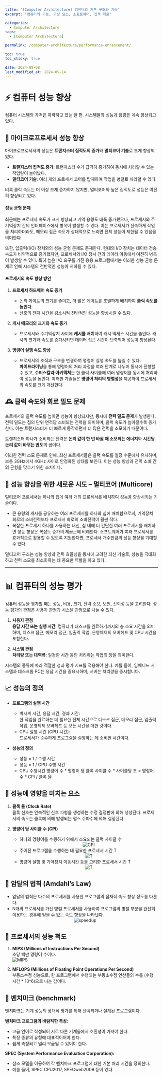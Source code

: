 ```yaml
---
title: "[Computer Architecture] 컴퓨터의 기본 구조와 기능"
excerpt: "컴퓨터의 기능, 구성 요소, 소프트웨어, 집적 회로"

categories:
  - Computer Architecture
tags:
  - [Computer Architecture]

permalink: /computer-architecture/performance-enhancement/

toc: true
toc_sticky: true

date: 2024-09-08
last_modified_at: 2024-09-14
---
```


# ⚡ 컴퓨터 성능 향상
컴퓨터 시스템의 가격은 하락하고 있는 한 편, 시스템들의 성능과 용량은 계속 향상되고 있다. 

## 🔋 마이크로프로세서 성능 향상

마이크로프로세서의 성능은 **트랜지스터 집적도의 증가**와 **멀티코어 기술**로 크게 향상되었다.
- **트랜지스터 집적도 증가**: 트랜지스터 수가 급격히 증가하여 동시에 처리할 수 있는 작업량이 늘어났다.
- **멀티코어 기술**: 여러 개의 프로세서 코어를 탑재하여 작업을 병렬로 처리할 수 있다. 

비록 클럭 속도는 더 이상 크게 증가하지 않지만, 멀티코어와 높은 집적도로 성능은 여전히 향상되고 있다.

#### 성능 균형 문제
최근에는 프로세서 속도가 크게 향상되고 기억 용량도 대폭 증가했으나, 프로세서와 주기억장치 간의 인터페이스에서 병목이 발생할 수 있다. 이는 프로세서가 신속하게 작업을 처리하더라도, 메모리 접근 속도가 상대적으로 느리면 전체 성능이 제한될 수 있음을 의미한다.

또한, 입출력(I/O) 장치와의 성능 균형 문제도 존재한다. 현대의 I/O 장치는 데이터 전송 속도가 비약적으로 증가했지만, 프로세서와 I/O 장치 간의 데이터 이동에서 여전히 병목이 발생할 수 있다. 특히 높은 I/O 요구를 가진 응용 프로그램에서는 이러한 성능 균형 문제로 인해 시스템의 전반적인 성능이 저하될 수 있다.


#### 프로세서의 속도 향상 방안
1. **프로세서 하드웨어 속도 증가**  
   - 논리 게이트의 크기를 줄이고, 더 많은 게이트를 조밀하게 배치하여 **클럭 속도를 높인다**.
   - 신호의 전파 시간을 감소시켜 전반적인 성능을 향상시킬 수 있다. 

2. **캐시 메모리의 크기와 속도 증가**  
   - 프로세서와 주기억장치 사이에 **캐시를 배치**하여 캐시 액세스 시간을 줄인다. 캐시의 크기와 속도를 증가시키면 데이터 접근 시간이 단축되어 성능이 향상된다.

3. **명령어 실행 속도 향상**  
   - 프로세서의 조직과 구조를 변경하여 명령어 실행 속도를 높일 수 있다.  
    **파이프라이닝**을 통해 명령어의 처리 과정을 여러 단계로 나누어 동시에 진행할 수 있고, **수퍼스칼라 아키텍처**는 한 클럭 사이클에 여러 명령어를 동시에 처리하여 성능을 높인다. 이러한 기술들은 **명령어 처리의 병렬성**을 제공하여 프로세서의 속도를 크게 개선한다.

## 🕰️ 클럭 속도와 회로 밀도 문제

프로세서의 클럭 속도를 높이면 성능이 향상되지만, 동시에 **전력 밀도 문제**가 발생한다. 전력 밀도는 칩의 단위 면적당 소비되는 전력을 의미하며, 클럭 속도가 높아질수록 증가한다. 이는 트랜지스터가 더 빠르게 동작하면서 더 많은 전력을 소모하기 때문이다.

트랜지스터 하나가 소비하는 전력은 **논리 값이 한 번 바뀔 때 소모되는 에너지**와 **시간당 논리 값이 바뀌는 빈도**의 곱이다. 

이러한 전력 소모 문제로 인해, 최신 프로세서들은 클럭 속도를 일정 수준에서 유지하며, 보통 3GHz에서 4GHz 사이로 안정화된 상태를 보인다. 이는 성능 향상과 전력 소비 간의 균형을 맞추기 위한 조치이다.

## 🔄 성능 향상을 위한 새로운 시도 – 멀티코어 (Multicore)

멀티코어 프로세서는 하나의 칩에 여러 개의 프로세서를 배치하여 성능을 향상시키는 기술이다. 
- 큰 용량의 캐시를 공유하는 여러 프로세서를 하나의 칩에 배치함으로써, 기억장치 회로의 소비전력보다 프로세서 회로의 소비전력이 훨씬 적다. 
- 복잡한 프로세서 하나를 사용하는 대신, 칩 내에 더 간단한 여러 프로세서를 배치하면 성능 향상은 복잡도 증가의 제곱근에 비례한다. 소프트웨어가 여러 프로세서를 효과적으로 활용할 수 있도록 지원한다면, 프로세서 개수만큼의 성능 향상을 기대할 수 있다.

멀티코어 구조는 성능 향상과 전력 효율성을 동시에 고려한 최신 기술로, 성능을 극대화하고 전력 소모를 최소화하는 데 중요한 역할을 하고 있다.

---

# 📊 컴퓨터의 성능 평가
컴퓨터 성능을 평가할 때는 성능, 비용, 크기, 전력 소모, 보안, 신뢰성 등을 고려한다. 성능 평가의 관점은 사용자 관점과 시스템 관점으로 나눌 수 있다.

1. **사용자 관점**  
   **응답 시간 또는 실행 시간**: 컴퓨터가 태스크를 완료하기까지의 총 소요 시간을 의미하며, 디스크 접근, 메모리 접근, 입출력 작업, 운영체제의 오버헤드 및 CPU 시간을 포함한다.

2. **시스템 관점**  
   **처리량 또는 대역폭**: 일정한 시간 동안 처리하는 작업의 양을 의미한다. 

시스템의 종류에 따라 적절한 성과 평가 지표를 적용해야 한다. 예를 들어, 임베디드 시스템과 데스크톱 PC는 응답 시간을 중요시하며, 서버는 처리량을 중시합니다.

## 📈 성능의 정의

- **프로그램의 실행 시간**  
  - 벽시계 시간, 응답 시간, 경과 시간:  
  한 작업을 완료하는 데 필요한 전체 시간으로 디스크 접근, 메모리 접근, 입출력 작업, 운영체제 오버헤드 등 모든 시간을 더한 것이다.
  - CPU 실행 시간 (CPU 시간):  
  프로세서가 순수하게 프로그램을 실행하는 데 소비한 시간이다.

- **성능의 정의**  
    - 성능 = 1 / 수행 시간
    - 성능 = 1 / CPU 수행 시간
    - CPU 수행시간 명령어 수 * 명령어 당 클록 사이클 수 * 사이클당 초 = 명령어 수 * CPI / 클록 율

## 🧮 성능에 영향을 미치는 요소
1. **클록 율 (Clock Rate)**  
   클록 신호는 연속적인 신호 파형을 생성하는 수정 결정판에 의해 생성된다. 프로세서의 속도는 클록에 의해 발생되는 펄스 주파수에 의해 결정된다.

2. **명령어 당 사이클 수 (CPI)**   
    - 하나의 명령어를 수행하기 위해서 소요되는 클럭 사이클 수
        <div style="text-align: center;">
            <img src="/assets/images/posts_img/computer-architecture/CPI.png" alt="CPI" >
        </div>
    - 주어진 프로그램을 수행하는 데 필요한 프로세서 시간 T
        <div style="text-align: center;">
            <img src="/assets/images/posts_img/computer-architecture/T-1.png" alt="T" >
        </div>
    - 명령어 실행 및 기억장치 이동시간 등을 고려한 프로세서 시간 T
        <div style="text-align: center;">
            <img src="/assets/images/posts_img/computer-architecture/T-2.png" alt="T" >
        </div>

## 🚀 암달의 법칙 (Amdahl’s Law)
- 암달의 법칙은 다수의 프로세서를 사용한 프로그램의 잠재적 속도 향상 정도를 다룬다. 
- N개의 프로세서를 가진 병렬 프로세서를 사용하여 프로그램의 병렬 부분을 완전히 이용하는 경우에 얻을 수 있는 속도 향상을 나타낸다.
    <div style="text-align: center;">
        <img src="/assets/images/posts_img/computer-architecture/speedup.png.png" alt="speedup" >
    </div>

## 🔢 프로세서의 성능 척도

1. **MIPS (Millions of Instructions Per Second)**  
   초당 백만 명령어 수이다.  
     ![MIPS](/assets/images/posts_img/computer-architecture/MIPS.png)

2. **MFLOPS (Millions of Floating Point Operations Per Second)**  
   부동소수점 성능으로, 한 프로그램에서 수행되는 부동소수점 연산들의 수를 (수행 시간 * 10^6)으로 나눈 값이다.

## 📏 벤치마크 (benchmark)

벤치마크는 기계 성능의 상대적 평가를 위해 선택되거나 설계된 프로그램이다. 

**벤치마크 프로그램의 바람직한 특성:**
- 고급 언어로 작성되어 서로 다른 기계들에서 호환성이 가져야 한다.
- 특정 종류의 유형에 대표적이어야 한다.
- 쉽게 측정되고 널리 보급될 수 있어야 한다.

**SPEC (System Performance Evaluation Corporation):**
- 참조 모델을 이용하여 각 벤치마크 프로그램에 대한 기본 처리 시간을 정의한다.
- 예를 들어, SPEC CPU2017, SPECweb2009 등이 있다.

